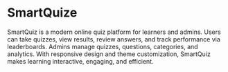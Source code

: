 # SmartQuize
SmartQuiz is a modern online quiz platform for learners and admins. Users can take quizzes, view results, review answers, and track performance via leaderboards. Admins manage quizzes, questions, categories, and analytics. With responsive design and theme customization, SmartQuiz makes learning interactive, engaging, and efficient.
